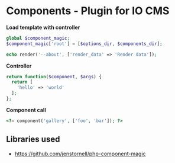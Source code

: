 # Components - Plugin for IO CMS

**Load template with controller**

```php
global $component_magic;
$component_magic['root'] = [$options_dir, $components_dir];

echo render('--about', ['render_data' => 'Render data']);
```

**Controller**

```php
return function($component, $args) {
  return [
    'hello' => 'world'
  ];
};
```

**Component call**

```php
<?= component('gallery', ['foo', 'bar']); ?>
```

## Libraries used

- https://github.com/jenstornell/php-component-magic